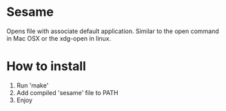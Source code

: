 # Sesame
Opens file with associate default application. Similar to the open command in Mac OSX or the xdg-open in linux.

# How to install
1. Run 'make'
2. Add compiled 'sesame' file to PATH
3. Enjoy
